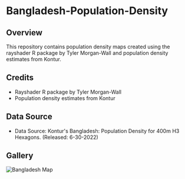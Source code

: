 # Bangladesh-Population-Density

## Overview
This repository contains population density maps created using the rayshader R package by Tyler Morgan-Wall and population density estimates from Kontur.

## Credits
- Rayshader R package by Tyler Morgan-Wall
- Population density estimates from Kontur

## Data Source
- Data Source: Kontur's Bangladesh: Population Density for 400m H3 Hexagons. (Released: 6-30-2022)

## Gallery
![Bangladesh Map](https://github.com/forhad-ds/Bangladesh-Population-Density/blob/master/Plot/final_plot_edited.png)
